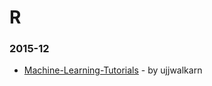 # R


### 2015-12
- [Machine-Learning-Tutorials](https://github.com/ujjwalkarn/Machine-Learning-Tutorials) - by ujjwalkarn
